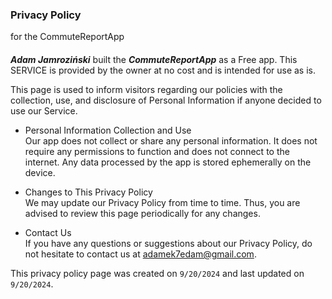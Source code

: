 ### Privacy Policy 
for the CommuteReportApp
####
***Adam Jamroziński*** built the ***CommuteReportApp*** as a Free app. This SERVICE is provided by the owner at no cost and is intended for use as is.

This page is used to inform visitors regarding our policies with the collection, use, and disclosure of Personal Information if anyone decided to use our Service.

- Personal Information Collection and Use  
Our app does not collect or share any personal information. It does not require any permissions to function and does not connect to the internet. Any data processed by the app is stored ephemerally on the device.


- Changes to This Privacy Policy  
We may update our Privacy Policy from time to time. Thus, you are advised to review this page periodically for any changes.


- Contact Us  
If you have any questions or suggestions about our Privacy Policy, do not hesitate to contact us at [adamek7edam@gmail.com]().

This privacy policy page was created on `9/20/2024` and last updated on `9/20/2024`.